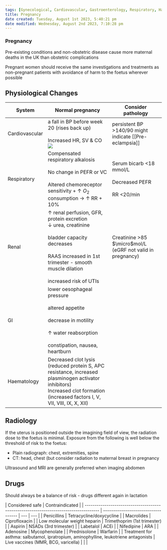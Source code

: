 ```yaml
---
tags: [Gynecological, Cardiovascular, Gastroenterology, Respiratory, Haematology, Nephrology]
title: Pregnancy
date created: Tuesday, August 1st 2023, 5:40:21 pm
date modified: Wednesday, August 2nd 2023, 7:10:28 pm
---
```


### Pregnancy

Pre-existing conditions and non-obstetric disease cause more maternal deaths in the UK than obstetric complications

Pregnant women should receive the same investigations and treatments as non-pregnant patients with avoidance of harm to the foetus wherever possible

## Physiological Changes

| System         | Normal pregnancy                                                                                                                                                                                                            | Consider pathology                                                  |
| -------------- | --------------------------------------------------------------------------------------------------------------------------------------------------------------------------------------------------------------------------- | ------------------------------------------------------------------- |
| Cardiovascular | a fall in BP before week 20 (rises back up)<br><br> Increased HR, SV & CO ![](https://i.imgur.com/wkJ9EMo.png)                                                                                                              | persistent BP >140/90 might indicate [[Pre-eclampsia]]              |
| Respiratory    | Compensated respiratory alkalosis <br><br> No change in PEFR or VC <br><br> Altered chemoreceptor sensitivity + $\uparrow$ $O_2$ consumption -> $\uparrow$ RR + 10%                                                         | Serum bicarb <18 mmol/L <br><br> Decreased PEFR <br><br> RR <20/min |
| Renal          | $\uparrow$ renal perfusion, GFR, protein excretion <br> $\downarrow$ urea, creatinine <br><br> bladder capacity decreases <br><br> RAAS increased in 1st trimester - smooth muscle dilation <br><br> increased risk of UTIs | Creatinine >85 $\micro$mol/L (eGRF not valid in pregnancy)          |
| GI             | lower oesophageal pressure <br><br> altered appetite <br><br> decrease in motility <br><br> $\uparrow$ water reabsorption <br><br> constipation, nausea, heartburn                                                          |                                                                     |
| Haematology    | Decreased clot lysis (reduced protein S, APC resistance, increased plasminogen activator inhibitors)<br> Increased clot formation (increased factors I, V, VII, VIII, IX, X, XII)                                           |                                                                     |

## Radiology

If the uterus is positioned outside the imagining field of view, the radiation dose to the foetus is minimal.
Exposure from the following is well below the threshold of risk to the foetus:

- Plain radiograph: chest, extremities, spine
- CT: head, chest (but consider radiation to maternal breast in pregnancy

Ultrasound and MRI are generally preferred when imaging abdomen

## Drugs

Should always be a balance of risk - drugs different again in lactation

| Considered safe                                                                       | Contraindicated                     |
| ------------------------------------------------------------------------------------- | ----------------------------------- | --- | --- |
| Penicillins                                                                           | Tetracycline/doxycycline            |
| Macrolides                                                                            | Ciprofloxacin                       |
| Low molecular weight heparin                                                          | Trimethoprim (1st trimester)        |
| Aspirin                                                                               | NSADs (3rd trimester)               |
| Labetalol                                                                             | ACEi                                |
| Nifedipine                                                                            | ARA                                 |
| Adenosine                                                                             | Mycophenolate                       |
| Prednisolone                                                                          | Warfarin                            |
| Treatment for asthma: salbutamol, ipratropium, aminophylline, leukotriene antagonists | Live vaccines (MMR, BCG, varicella) |     |     |
